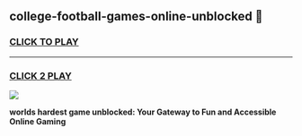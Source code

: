 
## college-football-games-online-unblocked 👋
<h3>
<a href="https://premium.freeplayer.one?title=college-football-games-online-unblocked&ref=14F">CLICK TO PLAY</a></h3>
<hr>

<h3>
<a href="https://premium.freeplayer.one?title=college-football-games-online-unblocked&ref=14F">CLICK 2 PLAY</a>
  
</h3>

<a href="https://premium.freeplayer.one?title=college-football-games-online-unblocked&ref=12F/"><img src="https://clearcache.store/games.png"></a>


**worlds hardest game unblocked: Your Gateway to Fun and Accessible Online Gaming**
